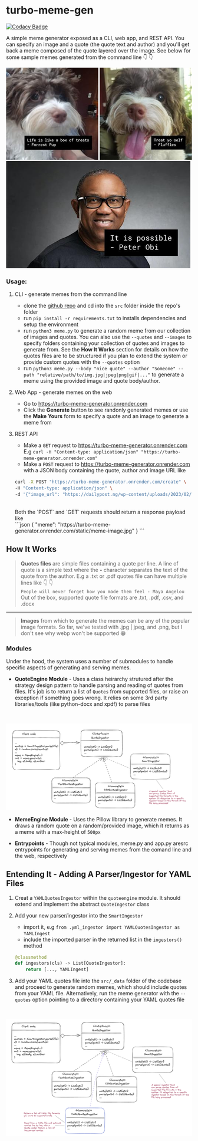 # turbo-meme-gen

[![Codacy Badge](https://app.codacy.com/project/badge/Grade/da280ea75920476280adc1c706ff5700)](https://www.codacy.com/gh/chalu/turbo-meme-gen/dashboard?utm_source=github.com&amp;utm_medium=referral&amp;utm_content=chalu/turbo-meme-gen&amp;utm_campaign=Badge_Grade)

A simple meme generator exposed as a CLI, web app, and REST API. You can specify an image and a quote (the quote text and author) and you'll get back a meme composed of the quote layered over the image. See below for some sample memes generated from the command line :point_down: :point_down:

![meme sample](./docs/meme-1.jpg "sample meme")
![meme sample](./docs/meme-2.jpg "sample meme")
<br>
![meme sample](./docs/meme-3.jpg "sample meme")

### Usage:

1.  CLI - generate memes from the command line
    -   clone the [github repo](https://github.com/chalu/turbo-meme-gen) and cd into the `src` folder inside the repo's folder
    -   run `pip install -r requirements.txt` to installs dependencies and setup the environment
    -   run `python3 meme.py` to generate a random meme from our collection of images and quotes. You can also use the `--quotes` and `--images` to specify folders containing your collection of quotes and images to generate from. See the **How It Works** section for details on how the quotes files are to be structured if you plan to extend the system or provide custom quotes with the `--quotes` option
    -   run `python3 meme.py --body "nice quote" --author "Someone" --path "relative/path/to/img.jpg|jpeg|png|gif|..."` to generate a meme using the provided image and quote body/author.

2.  Web App - generate memes on the web
    -   Go to https://turbo-meme-generator.onrender.com
    -   Click the **Generate** button to see randonly generated memes or use the **Make Yours** form to specify a quote and an image to generate a meme from

3.  REST API
    -   Make a `GET` request to https://turbo-meme-generator.onrender.com E.g `curl -H "Content-type: application/json" "https://turbo-meme-generator.onrender.com"`
    -   Make a `POST` request to https://turbo-meme-generator.onrender.com with a JSON body containing the quote, author and image URL like <br>
    ```bash
    curl -X POST "https://turbo-meme-generator.onrender.com/create" \
    -H "Content-type: application/json" \
    -d '{"image_url": "https://dailypost.ng/wp-content/uploads/2023/02/Peter-Obi.jpg", "body": "Vote mama, papa, pikin", "author": "Peter Obi"}'
    ```
    <br>
    Both the `POST` and `GET` requests should return a response payload like <br>
    ```json
    {
        "meme": "https://turbo-meme-generator.onrender.com/static/meme-image.jpg"
    }
    ```

## How It Works

> **Quotes files** are simple files containing a quote per line. A line of quote is a simple text where the **-** character separates the text of the quote from the author. E.g a .txt or .pdf quotes file can have multiple lines like :point_down: :point_down:  <br > `People will never forget how you made them feel - Maya Angelou` <br >  Out of the box, supported quote file formats are .txt, .pdf, .csv, and .docx
---
> **Images** from which to generate the memes can be any of the popular image formats. So far, we've tested with .jpg | jpeg, and .png, but I don't see why webp won't be supported :grin:

### Modules

Under the hood, the system uses a number of submodules to handle specific aspects of generating and serving memes.

*   **QuoteEngine Module** - Uses a class heirarchy strutured after the strategy design pattern to handle parsing and reading of quotes from files. It's job is to return a list of `Quotes` from supported files, or raise an exception if something goes wrong. It relies on some 3rd party libraries/tools (like python-docx and xpdf) to parse files
<br >

![quote parsers](./docs/ingestor-strategy.png "quotes parsers")

*   **MemeEngine Module** - Uses the Pillow library to generate memes. It draws a random quote on a random/provided image, which it returns as a meme with a max-height of `500px`

*   **Entrypoints** - Though not typical modules, meme.py and app.py aresrc entrypoints for generating and serving memes from the comand line and the web, respectively

## Entending It - Adding A Parser/Ingestor for YAML Files

1.  Creat a `YAMLQuotesIngestor` within the `quoteengine` module. It should extend and implement the abstract `QuoteIngestor` class

2.  Add your new parser/ingestor into the `SmartIngestor`
    -   import it, e.g `from .yml_ingestor import YAMLQuotesIngestor as YAMLIngest`
    -   include the imported parser in the returned list in the `ingestors()` method <br>
    ```python
    @classmethod
    def ingestors(cls) -> List[QuoteIngestor]:
        return [..., YAMLIngest]
    ```

3.  Add your YAML quotes file into the `src/_data` folder of the codebase and proceed to generate random memes, which should include quotes from your YAML file. Alternatively, run the meme generator with the `--quotes` option pointing to a directory containing your YAML quotes file

<br>

![custom parser](./docs/custom-parser.png "custom parser")

<br>